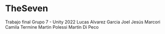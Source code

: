 # TheSeven
Trabajo final Grupo 7 - Unity 2022
Lucas	Alvarez Garcia
Joel Jesús	Marcori
Camila	Termine
Martin	Polessi
Martín	Di Peco
